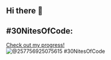 ## Hi there 👋

## #30NitesOfCode:
  [Check out my progress!](https://www.codedex.io/@257756925075615/30-nites-of-code)  
  ![@257756925075615 #30NitesOfCode](https://www.codedex.io/api/petStatus?user=257756925075615)

<!--
**Diend2023/Diend2023** is a ✨ _special_ ✨ repository because its `README.md` (this file) appears on your GitHub profile.

Here are some ideas to get you started:

- 🔭 I’m currently working on ...
- 🌱 I’m currently learning ...
- 👯 I’m looking to collaborate on ...
- 🤔 I’m looking for help with ...
- 💬 Ask me about ...
- 📫 How to reach me: ...
- 😄 Pronouns: ...
- ⚡ Fun fact: ...
-->
